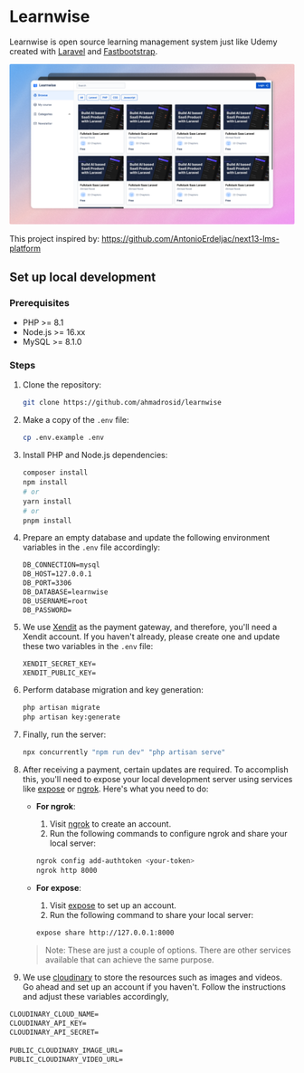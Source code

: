 # Learnwise

Learnwise is open source learning management system just like Udemy created with [Laravel](https://laravel.com/) and [Fastbootstrap](https://fastbootstrap.com/).

![demo](learnwise-demo.png)

This project inspired by: https://github.com/AntonioErdeljac/next13-lms-platform

## Set up local development

### Prerequisites

-   PHP >= 8.1
-   Node.js >= 16.xx
-   MySQL >= 8.1.0

### Steps

1. Clone the repository:

    ```sh
    git clone https://github.com/ahmadrosid/learnwise
    ```

2. Make a copy of the `.env` file:

    ```sh
    cp .env.example .env
    ```

3. Install PHP and Node.js dependencies:

    ```sh
    composer install
    npm install
    # or
    yarn install
    # or
    pnpm install
    ```

4. Prepare an empty database and update the following environment variables in the `.env` file accordingly:

    ```
    DB_CONNECTION=mysql
    DB_HOST=127.0.0.1
    DB_PORT=3306
    DB_DATABASE=learnwise
    DB_USERNAME=root
    DB_PASSWORD=
    ```

5. We use [Xendit](http://xendit.co) as the payment gateway, and therefore, you'll need a Xendit account. If you haven't already, please create one and update these two variables in the `.env` file:

    ```
    XENDIT_SECRET_KEY=
    XENDIT_PUBLIC_KEY=
    ```

6. Perform database migration and key generation:

    ```sh
    php artisan migrate
    php artisan key:generate
    ```

7. Finally, run the server:

    ```sh
    npx concurrently "npm run dev" "php artisan serve"
    ```

8. After receiving a payment, certain updates are required. To accomplish this, you'll need to expose your local development server using services like [expose](http://expose.dev) or [ngrok](http://ngrok.com). Here's what you need to do:

    - **For ngrok**:

        1. Visit [ngrok](http://ngrok.com) to create an account.
        2. Run the following commands to configure ngrok and share your local server:

        ```sh
        ngrok config add-authtoken <your-token>
        ngrok http 8000
        ```

    - **For expose**:
        1. Visit [expose](http://expose.dev) to set up an account.
        2. Run the following command to share your local server:
        ```sh
        expose share http://127.0.0.1:8000
        ```

    > Note: These are just a couple of options. There are other services available that can achieve the same purpose.

9. We use [cloudinary](https://cloudinary.com/) to store the resources such as images and videos. Go ahead and set up an account if you haven't. Follow the instructions and adjust these variables accordingly,

```
CLOUDINARY_CLOUD_NAME=
CLOUDINARY_API_KEY=
CLOUDINARY_API_SECRET=

PUBLIC_CLOUDINARY_IMAGE_URL=
PUBLIC_CLOUDINARY_VIDEO_URL=
```
